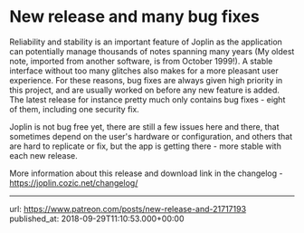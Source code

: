 # New release and many bug fixes

Reliability and stability is an important feature of Joplin as the application can potentially manage thousands of notes spanning many years (My oldest note, imported from another software, is from October 1999!). A stable interface without too many glitches also makes for a more pleasant user experience. For these reasons, bug fixes are always given high priority in this project, and are usually worked on before any new feature is added. The latest release for instance pretty much only contains bug fixes - eight of them, including one security fix.

Joplin is not bug free yet, there are still a few issues here and there, that sometimes depend on the user's hardware or configuration, and others that are hard to replicate or fix, but the app is getting there - more stable with each new release.

More information about this release and download link in the changelog - https://joplin.cozic.net/changelog/

* * *

url: https://www.patreon.com/posts/new-release-and-21717193
published_at: 2018-09-29T11:10:53.000+00:00